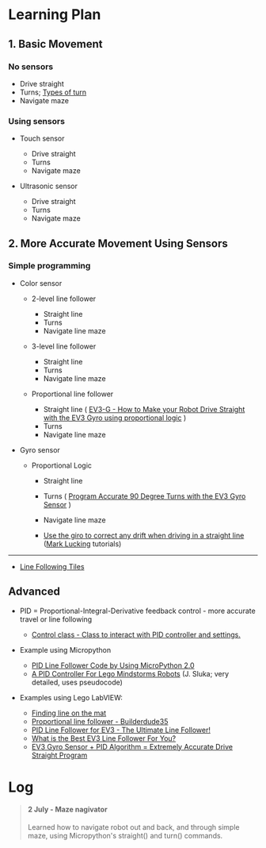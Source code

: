 # Learning Plan

## 1. Basic Movement
### No sensors 
 
* Drive straight
* Turns; [Types of turn](https://www.youtube.com/watch?v=_1r6sVXjClU)
* Navigate maze
    
### Using sensors
 
* Touch sensor
  * Drive straight
  * Turns
  * Navigate maze    

* Ultrasonic sensor
  * Drive straight
  * Turns
  * Navigate maze

## 2. More Accurate Movement Using Sensors

### Simple programming

* Color sensor
  * 2-level line follower
    * Straight line
    * Turns
    * Navigate line maze

  * 3-level line follower
    * Straight line
    * Turns
    * Navigate line maze
    
  * Proportional line follower
    * Straight line ( [EV3-G - How to Make your Robot Drive Straight with the EV3 Gyro using proportional logic](https://www.youtube.com/watch?v=qPE4YNsTad4) )
    * Turns
    * Navigate line maze    
    
* Gyro sensor
  * Proportional Logic
    * Straight line
    * Turns ( [Program Accurate 90 Degree Turns with the EV3 Gyro Sensor](https://www.youtube.com/watch?v=8B1LwzkLKXs) )
    * Navigate line maze   
  
    
    
    * [Use the giro to correct any drift when driving in a straight line](https://medium.com/@marklucking/micropython-tutorial-xii-15b1cf4d7a51) ([Mark Lucking](https://medium.com/@marklucking/micropython-mix-9012b79e91f3?source=rss-------1) tutorials)
----------

  * [Line Following Tiles](https://robotsquare.com/2012/11/28/line-following/)
## Advanced   

* PID = Proportional-Integral-Derivative feedback control - more accurate travel or line following
    * [Control class - Class to interact with PID controller and settings.](https://pybricks.github.io/ev3-micropython/motors.html) 
* Example using Micropython

    * [PID Line Follower Code by Using MicroPython 2.0](https://thecodingfun.com/2020/06/16/lego-mindstorms-ev3-pid-line-follower-code-by-using-micropython-2-0/)
    * [A PID Controller For Lego Mindstorms Robots](http://www.inpharmix.com/jps/PID_Controller_For_Lego_Mindstorms_Robots.html) (J. Sluka; very detailed, uses pseudocode)
* Examples using Lego LabVIEW: 
    * [Finding line on the mat](http://flltutorials.com/translations/en-us/RobotGame/FindingLines.pdf)
    * [Proportional line follower - Builderdude35](https://www.youtube.com/watch?v=uPFfevfpMxs)
    * [PID Line Follower for EV3 - The Ultimate Line Follower!](https://www.youtube.com/watch?v=AMBWV_HGYj4)
    * [What is the Best EV3 Line Follower For You?](https://www.youtube.com/watch?v=P50CE0xwhvo)
    * [EV3 Gyro Sensor + PID Algorithm = Extremely Accurate Drive Straight Program](https://www.youtube.com/watch?v=U-LdBQ-vBkg&t=140s)








# Log
> #### 2 July - Maze nagivator
> Learned how to navigate robot out and back, and through simple maze, using Micropython's straight() and turn() commands.
